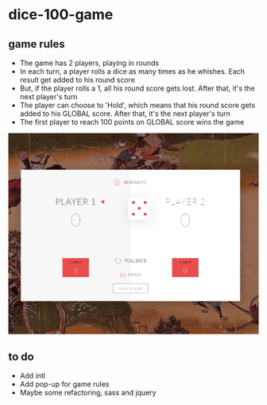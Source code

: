 # dice-100-game

## game rules

- The game has 2 players, playing in rounds
- In each turn, a player rolls a dice as many times as he whishes. Each result get added to his round score
- But, if the player rolls a 1, all his round score gets lost. After that, it's the next player's turn
- The player can choose to 'Hold', which means that his round score gets added to his GLOBAL score. After that, it's the next player's turn
- The first player to reach 100 points on GLOBAL score wins the game

![Dice 100 game](Dice_100.jpg)


## to do

- Add intl
- Add pop-up for game rules
- Maybe some refactoring, sass and jquery